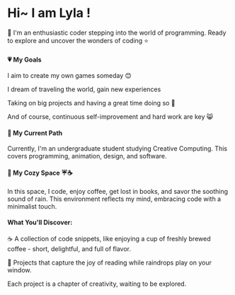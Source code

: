 # Hi~  I am Lyla !  

🌸 I'm an enthusiastic coder stepping into the world of programming. 
    Ready to explore and uncover the wonders of coding ⭐

#### 💗 My Goals 
I aim to create my own games someday 😊

I dream of traveling the world, gain new experiences

Taking on big projects and having a great time doing so 💜

And of course, continuous self-improvement and hard work are key 😸

#### 🐋 My Current Path    
Currently, I'm an undergraduate student studying Creative Computing. This covers programming, animation, design, and software.


#### 📃 My Cozy Space ☔☕
In this space, I code, enjoy coffee, get lost in books, and savor the soothing sound of rain. This environment reflects my mind, embracing code with a minimalist touch.


#### What You'll Discover:
☕️ A collection of code snippets, like enjoying a cup of freshly brewed coffee - short, delightful, and full of flavor.

📖 Projects that capture the joy of reading while raindrops play on your window. 

Each project is a chapter of creativity, waiting to be explored.

